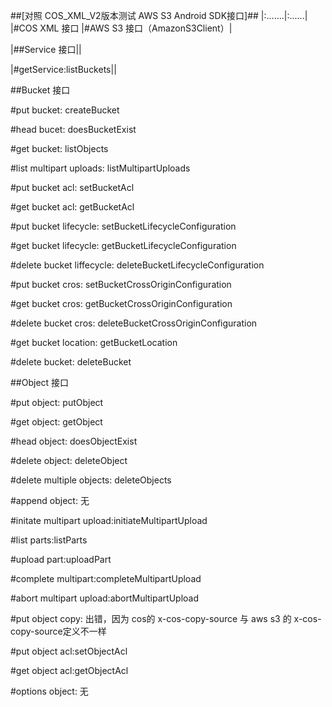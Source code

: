 ##[对照 COS_XML_V2版本测试 AWS S3 Android SDK接口]##
|:.......|:......|
|#COS XML 接口 |#AWS S3 接口（AmazonS3Client）|

|##Service 接口||

|#getService:listBuckets||
    

##Bucket 接口

#put bucket: createBucket

#head bucet: doesBucketExist

#get bucket: listObjects

#list multipart uploads: listMultipartUploads

#put bucket acl: setBucketAcl

#get bucket acl: getBucketAcl

#put bucket lifecycle: setBucketLifecycleConfiguration

#get bucket lifecycle: getBucketLifecycleConfiguration

#delete bucket liffecycle: deleteBucketLifecycleConfiguration

#put bucket cros: setBucketCrossOriginConfiguration

#get bucket cros: getBucketCrossOriginConfiguration

#delete bucket cros: deleteBucketCrossOriginConfiguration

#get bucket location: getBucketLocation

#delete bucket: deleteBucket


##Object 接口

#put object: putObject

#get object: getObject

#head object: doesObjectExist

#delete object: deleteObject

#delete multiple objects: deleteObjects

#append object: 无

#initate multipart upload:initiateMultipartUpload

#list parts:listParts

#upload part:uploadPart

#complete multipart:completeMultipartUpload

#abort multipart upload:abortMultipartUpload

#put object copy: 出错，因为 cos的 x-cos-copy-source 与 aws s3 的 x-cos-copy-source定义不一样

#put object acl:setObjectAcl

#get object acl:getObjectAcl

#options object: 无



